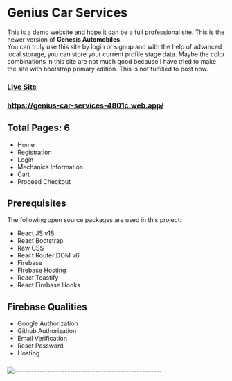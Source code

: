 # Genius Car Services
This is a demo website and hope it can be a full professional site. 
This is the newer version of **Genesis Automobiles**.  
You can truly use this site by login or signup and with the help of advanced local storage, you can store your current profile stage data. Maybe the color combinations in this site are not much good because I have tried to make the site with bootstrap primary edition.
This is not fulfilled to post now.

### [Live Site](https://genius-car-services-4801c.web.app/)
### https://genius-car-services-4801c.web.app/

## Total Pages: 6
* Home 
* Registration
* Login
* Mechanics Information
* Cart
* Proceed Checkout

## Prerequisites

The following open source packages are used in this project:
* React JS v18
* React Bootstrap
* Raw CSS
* React Router DOM v6
* Firebase
* Firebase Hosting
* React Toastify
* React Firebase Hooks

## Firebase Qualities
* Google Authorization
* Github Authorization
* Email Verification
* Reset Password
* Hosting

##### 

![-----------------------------------------------------](https://raw.githubusercontent.com/andreasbm/readme/master/assets/lines/rainbow.png)
